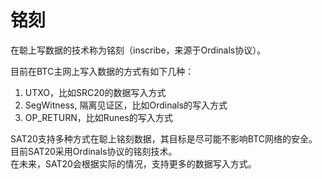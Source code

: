 铭刻
====

在聪上写数据的技术称为铭刻（inscribe，来源于Ordinals协议）。  

目前在BTC主网上写入数据的方式有如下几种：
1. UTXO，比如SRC20的数据写入方式
2. SegWitness, 隔离见证区，比如Ordinals的写入方式
3. OP_RETURN，比如Runes的写入方式

SAT20支持多种方式在聪上铭刻数据，其目标是尽可能不影响BTC网络的安全。  
目前SAT20采用Ordinals协议的铭刻技术。  
在未来，SAT20会根据实际的情况，支持更多的数据写入方式。  
